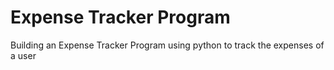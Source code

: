 # Expense Tracker Program
 Building an Expense Tracker Program using python to track the expenses of a user
